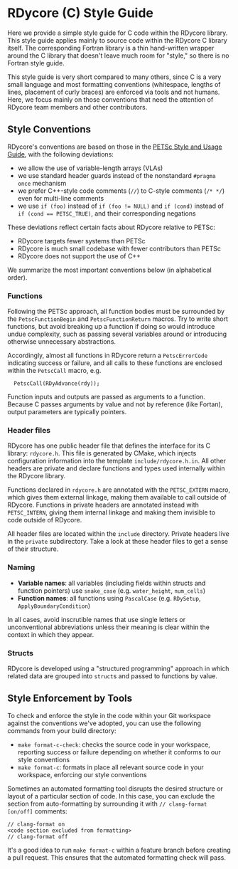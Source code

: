 # RDycore (C) Style Guide

Here we provide a simple style guide for C code within the RDycore library. This
style guide applies mainly to source code within the RDycore C library itself.
The corresponding Fortran library is a thin hand-written wrapper around the C
library that doesn't leave much room for "style," so there is no Fortran style
guide.

This style guide is very short compared to many others, since C is a very small
language and most formatting conventions (whitespace, lengths of lines,
placement of curly braces) are enforced via tools and not humans. Here, we focus
mainly on those conventions that need the attention of RDycore team members and
other contributors.

## Style Conventions

RDycore's conventions are based on those in the
[PETSc Style and Usage Guide](https://petsc.org/release/developers/style/),
with the following deviations:

* we allow the use of variable-length arrays (VLAs)
* we use standard header guards instead of the nonstandard `#pragma once`
  mechanism
* we prefer C++-style code comments (`//`) to C-style comments (`/* */`) even
  for multi-line comments
* we use `if (foo)` instead of `if (foo != NULL)` and `if (cond)` instead of
  `if (cond == PETSC_TRUE)`, and their corresponding negations

These deviations reflect certain facts about RDycore relative to PETSc:

* RDycore targets fewer systems than PETSc
* RDycore is much small codebase with fewer contributors than PETSc
* RDycore does not support the use of C++

We summarize the most important conventions below (in alphabetical order).

### Functions

Following the PETSc approach, all function bodies must be surrounded by
the `PetscFunctionBegin` and `PetscFunctionReturn` macros. Try to write short
functions, but avoid breaking up a function if doing so would introduce
undue complexity, such as passing several variables around or introducing
otherwise unnecessary abstractions.

Accordingly, almost all functions in RDycore return a `PetscErrorCode`
indicating success or failure, and all calls to these functions are enclosed
within the `PetscCall` macro, e.g.

```
  PetscCall(RDyAdvance(rdy));
```

Function inputs and outputs are passed as arguments to a function. Because C
passes arguments by value and not by reference (like Fortan), output parameters
are typically pointers.

### Header files

RDycore has one public header file that defines the interface for its C library:
`rdycore.h`. This file is generated by CMake, which injects configuration
information into the template `include/rdycore.h.in`. All other headers are
private and declare functions and types used internally within the RDycore
library.

Functions declared in `rdycore.h` are annotated with the `PETSC_EXTERN` macro,
which gives them external linkage, making them available to call outside of
RDycore. Functions in private headers are annotated instead with `PETSC_INTERN`,
giving them internal linkage and making them invisible to code outside of
RDycore.

All header files are located within the `include` directory. Private headers
live in the `private` subdirectory. Take a look at these header files to get a
sense of their structure.

### Naming

* **Variable names**: all variables (including fields within structs and
  function pointers) use `snake_case` (e.g. `water_height`, `num_cells`)
* **Function names**: all functions using `PascalCase` (e.g. `RDySetup`,
  `ApplyBoundaryCondition`)

In all cases, avoid inscrutible names that use single letters or unconventional
abbreviations unless their meaning is clear within the context in which they
appear.

### Structs

RDycore is developed using a "structured programming" approach in which related
data are grouped into `struct`s and passed to functions by value.

## Style Enforcement by Tools

To check and enforce the style in the code within your Git workspace against
the conventions we've adopted, you can use the following commands from your
build directory:

* `make format-c-check`: checks the source code in your workspace, reporting
  success or failure depending on whether it conforms to our style conventions
* `make format-c`: formats in place all relevant source code in your workspace,
  enforcing our style conventions

Sometimes an automated formatting tool disrupts the desired structure or layout
of a particular section of code. In this case, you can exclude the section from
auto-formatting by surrounding it with `// clang-format [on/off]` comments:

```
// clang-format on
<code section excluded from formatting>
// clang-format off
```

It's a good idea to run `make format-c` within a feature branch before creating
a pull request. This ensures that the automated formatting check will pass.
